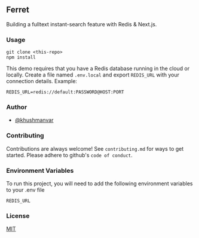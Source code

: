 ## Ferret

Building a fulltext instant-search feature with Redis & Next.js. 

### Usage

```
git clone <this-repo>
npm install
```

This demo requires that you have a Redis database running in the cloud or locally. Create a file named `.env.local` and export `REDIS_URL` with your connection details. Example: 

```
REDIS_URL=redis://default:PASSWORD@HOST:PORT
```
### Author

- [@khushmanvar](https://www.github.com/khushmanvar)

### Contributing

Contributions are always welcome!
See `contributing.md` for ways to get started.
Please adhere to github's `code of conduct`.


### Environment Variables

To run this project, you will need to add the following environment variables to your .env file

`REDIS_URL`


### License

[MIT](https://choosealicense.com/licenses/mit/)





